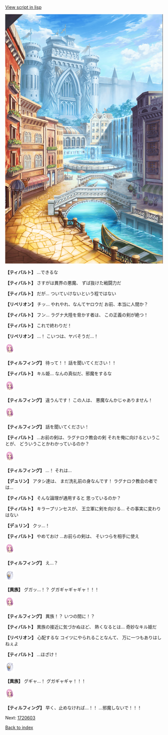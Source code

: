[View script in lisp](../scripts/1720602.txt)

![006_town.png](../images/backgrounds/006_town.png)

**【ティバルト】**
…できるな

**【ティバルト】**
さすがは異界の悪魔、
ずば抜けた戦闘力だ

**【ティバルト】**
だが…
ついていけないという程ではない

**【リベリオン】**
チッ…
やれやれ、なんてヤロウだ
お前、本当に人間か？

**【ティバルト】**
フン…
ラグナ大陸を脅かす者は、
この正義の剣が絶つ！

**【ティバルト】**
これで終わりだ！

**【リベリオン】**
…！
こいつは、ヤバそうだ…！

<img src="../images/units/101411.png" alt="101411.png" height="34"/>

**【ティルフィング】**
待って！！
話を聞いてください！！

**【ティバルト】**
キル姫…
なんの真似だ、邪魔をするな

<img src="../images/units/101411.png" alt="101411.png" height="34"/>

**【ティルフィング】**
違うんです！
この人は、
悪魔なんかじゃありません！

<img src="../images/units/101411.png" alt="101411.png" height="34"/>

**【ティルフィング】**
話を聞いてください！

**【ティバルト】**
…お前の剣は、ラグナロク教会の剣
それを俺に向けるということが、
どういうことかわかっているのか？

<img src="../images/units/101411.png" alt="101411.png" height="34"/>

**【ティルフィング】**
…！
それは…

**【デュリン】**
アタシ達は、
まだ洗礼前の身なんです！
ラグナロク教会の者では…

**【ティバルト】**
そんな論理が通用すると
思っているのか？

**【ティバルト】**
キラープリンセスが、
王立軍に剣を向ける…
その事実に変わりはない

**【デュリン】**
クッ…！

**【ティバルト】**
やめておけ
…お前らの剣は、
そいつらを相手に使え

<img src="../images/units/101411.png" alt="101411.png" height="34"/>

**【ティルフィング】**
え…？

<img src="../images/units/810004.png" alt="810004.png" height="34"/>

**【異族】**
グガッ…！？
グガギャギャギャ！！！

<img src="../images/units/101411.png" alt="101411.png" height="34"/>

**【ティルフィング】**
異族！？
いつの間に！？

**【ティバルト】**
異族の接近に気づかぬほど、
熱くなるとは…
奇妙なキル姫だ

**【リベリオン】**
心配するな
コイツにやられることなんて、
万に一つもありはしねぇよ

**【ティバルト】**
…ほざけ！

<img src="../images/units/810004.png" alt="810004.png" height="34"/>

**【異族】**
グギャ…！
グガギャギャ！！！

<img src="../images/units/101411.png" alt="101411.png" height="34"/>

**【ティルフィング】**
早く、止めなければ…！！
…邪魔しないで！！！

Next: [1720603](1720603.md)

[Back to index](index.md)

